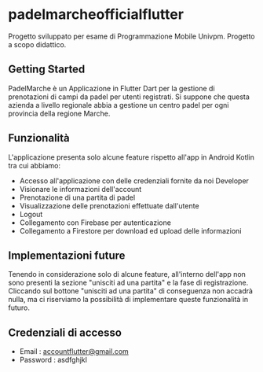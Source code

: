 # padelmarcheofficialflutter

Progetto sviluppato per esame di Programmazione Mobile Univpm.
Progetto a scopo didattico.

## Getting Started

PadelMarche è un Applicazione in Flutter Dart per la gestione di prenotazioni di campi da padel
per utenti registrati.
Si suppone che questa azienda a livello regionale abbia a gestione un centro padel per ogni provincia
della regione Marche.

## Funzionalità

L'applicazione presenta solo alcune feature rispetto all'app in Android Kotlin tra cui
abbiamo:
- Accesso all'applicazione con delle credenziali fornite da noi Developer
- Visionare le informazioni dell'account
- Prenotazione di una partita di padel
- Visualizzazione delle prenotazioni effettuate dall'utente
- Logout
- Collegamento con Firebase per autenticazione
- Collegamento a Firestore per download ed upload delle informazioni

## Implementazioni future
Tenendo in considerazione solo di alcune feature, all'interno dell'app non sono presenti la sezione
"unisciti ad una partita" e la fase di registrazione.
Cliccando sul bottone "unisciti ad una partita" di conseguenza non accadrà nulla, ma ci riserviamo la possibilità di
implementare queste funzionalità in futuro.

## Credenziali di accesso
- Email : accountflutter@gmail.com
- Password : asdfghjkl


